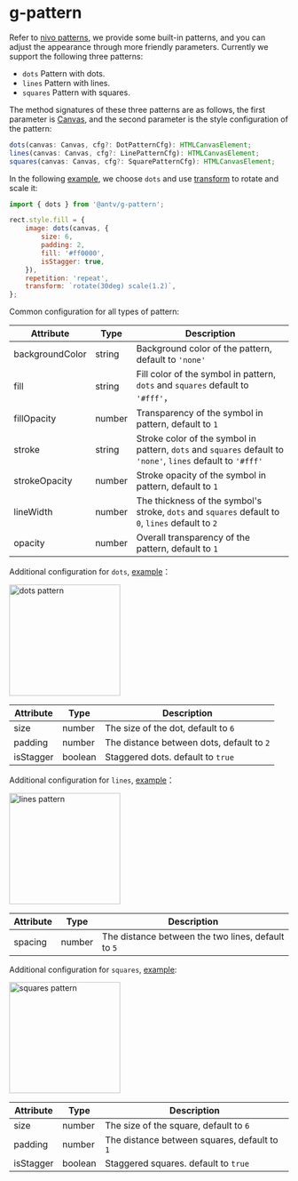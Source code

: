# g-pattern

Refer to [nivo patterns](https://nivo.rocks/guides/patterns/), we provide some built-in patterns, and you can adjust the appearance through more friendly parameters. Currently we support the following three patterns:

- `dots` Pattern with dots.
- `lines` Pattern with lines.
- `squares` Pattern with squares.

The method signatures of these three patterns are as follows, the first parameter is [Canvas](/en/api/canvas/intro), and the second parameter is the style configuration of the pattern:

```ts
dots(canvas: Canvas, cfg?: DotPatternCfg): HTMLCanvasElement;
lines(canvas: Canvas, cfg?: LinePatternCfg): HTMLCanvasElement;
squares(canvas: Canvas, cfg?: SquarePatternCfg): HTMLCanvasElement;
```

In the following [example](/en/examples/ecosystem/pattern/#dots), we choose `dots` and use [transform](/api/css/css-properties-values-api#transform) to rotate and scale it:

```js
import { dots } from '@antv/g-pattern';

rect.style.fill = {
    image: dots(canvas, {
        size: 6,
        padding: 2,
        fill: '#ff0000',
        isStagger: true,
    }),
    repetition: 'repeat',
    transform: `rotate(30deg) scale(1.2)`,
};
```

Common configuration for all types of pattern:

| Attribute | Type | Description |
| --- | --- | --- |
| backgroundColor | string | Background color of the pattern, default to `'none'` |
| fill | string | Fill color of the symbol in pattern, `dots` and `squares` default to `'#fff'`， |
| fillOpacity | number | Transparency of the symbol in pattern, default to `1` |
| stroke | string | Stroke color of the symbol in pattern, `dots` and `squares` default to `'none'`, `lines` default to `'#fff'` |
| strokeOpacity | number | Stroke opacity of the symbol in pattern, default to `1` |
| lineWidth | number | The thickness of the symbol's stroke, `dots` and `squares` default to `0`, `lines` default to `2` |
| opacity | number | Overall transparency of the pattern, default to `1` |

Additional configuration for `dots`, [example](/en/examples/ecosystem/pattern/#dots)：

<img src="https://mdn.alipayobjects.com/huamei_qa8qxu/afts/img/A*Xce3RrT3zAMAAAAAAAAAAAAADmJ7AQ/original" alt="dots pattern" width="200">

| Attribute | Type    | Description                               |
| --------- | ------- | ----------------------------------------- |
| size      | number  | The size of the dot, default to `6`       |
| padding   | number  | The distance between dots, default to `2` |
| isStagger | boolean | Staggered dots. default to `true`         |

Additional configuration for `lines`, [example](/en/examples/ecosystem/pattern/#lines)：

<img src="https://mdn.alipayobjects.com/huamei_qa8qxu/afts/img/A*cQp7TrgGMoUAAAAAAAAAAAAADmJ7AQ/original" alt="lines pattern" width="200">

| Attribute | Type   | Description                                        |
| --------- | ------ | -------------------------------------------------- |
| spacing   | number | The distance between the two lines, default to `5` |

Additional configuration for `squares`, [example](/en/examples/ecosystem/pattern/#squares):

<img src="https://mdn.alipayobjects.com/huamei_qa8qxu/afts/img/A*JB3lRoeyzdIAAAAAAAAAAAAADmJ7AQ/original" alt="squares pattern" width="200">

| Attribute | Type    | Description                                  |
| --------- | ------- | -------------------------------------------- |
| size      | number  | The size of the square, default to `6`       |
| padding   | number  | The distance between squares, default to `1` |
| isStagger | boolean | Staggered squares. default to `true`         |
